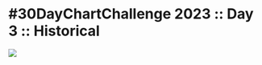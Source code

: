 # #30DayChartChallenge 2023 :: Day 3 :: Historical

![](https://raw.githubusercontent.com/pyykkojuha/tidytuesday/main/R/30DayChartChallenge/30_2023_04.png)
